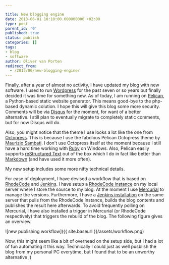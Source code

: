 ```yaml
---

title: New blogging engine
date: 2013-06-01 10:10:00.000000000 +02:00
type: post
parent_id: '0'
published: true
status: publish
categories: []
tags:
- blog
- software
author: Oliver van Porten
redirect_from:
  - /2013/06/new-blogging-engine/
---
```

Finally, after a year of almost no activity, I have updated my blog with new software. I used to run [Wordpress](http://www.wordpress.org) for the past seven or so years but finally decided it was time for something new. As of today, I am running on [Pelican](http://blog.getpelican.com/), a Python-based static website generator. This means good-bye to the php-based dynamic colution. I hope this will give this blog some more security. Comments will be via [Disqus](http://www.disqus.com) for the moment, for want of a better alternative. I still plan to eventually migrate to completely static comments, but for now Disqus will do.

Also, you might notice that the theme I use looks a lot like the one from [Octopress](http://octopress.org/). This is because I use the fabolous Pelican Octopress theme by [Maurizio Sambati](http://blogs.skicelab.com/maurizio/). I don't use Octopress itself at the moment because I still have a hard time working with [Ruby](http://www.ruby-lang.org/) on Windows. Also, Pelican easily supports [reStructured Text](http://docutils.sourceforge.net/docs/ref/rst/restructuredtext.html) out of the box which I do in fact like better than [Markdown](http://daringfireball.net/projects/markdown/) (and have used it more often).

My new setup includes some more nifty technical details.

For ease of deployment, I have devised a workflow that is based on [RhodeCode](http://rhodecode.org/) and [Jenkins](http://jenkins-ci.org/). I have setup a [RhodeCode instance](http://rc.van-porten.de) on my local server where I store the source to my blog. At the moment I use [Mercurial](http://mercurial.selenic.com/) to manage the versions. Furthermore, I have a [Jenkins installation](http://ci.van-porten.de/) on the same server that pulls from the RhodeCode instance, builds the blog contents and publishes the result here afterwards. To avoid frequently polling on Mercurial, I have also installed a trigger in Mercurial (or RhodeCode respectively) that triggers the rebuild of the blog. The following figure gives an overview.

![new publishing workflow]({{ site.baseurl }}/assets/workflow.png)

Now, this might seem like a bit of overhead on the setup side, but I had a lot of fun automating it this way. Technically I could just as well pusblish the blog from my personal PC everytime, but I found that to be an unworthy alternative ;)